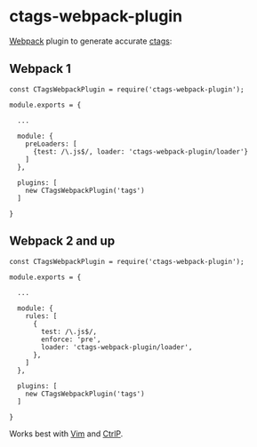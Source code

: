 ctags-webpack-plugin
====================

[Webpack][] plugin to generate accurate [ctags][]:

## Webpack 1

    const CTagsWebpackPlugin = require('ctags-webpack-plugin');

    module.exports = {

      ...

      module: {
        preLoaders: [
          {test: /\.js$/, loader: 'ctags-webpack-plugin/loader'}
        ]
      },

      plugins: [
        new CTagsWebpackPlugin('tags')
      ]

    }

## Webpack 2 and up

    const CTagsWebpackPlugin = require('ctags-webpack-plugin');

    module.exports = {

      ...

      module: {
        rules: [
          {
            test: /\.js$/,
            enforce: 'pre',
            loader: 'ctags-webpack-plugin/loader',
          },
        ]
      },

      plugins: [
        new CTagsWebpackPlugin('tags')
      ]

    }


Works best with [Vim][] and [CtrlP][].

[Webpack]: https://webpack.github.io/
[ctags]: https://en.wikipedia.org/wiki/Ctags
[Vim]: http://www.vim.org/
[CtrlP]: https://github.com/kien/ctrlp.vim
